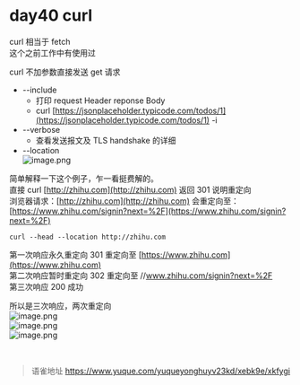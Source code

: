 # day40 curl
curl 相当于 fetch  
这个之前工作中有使用过

curl 不加参数直接发送 get 请求

- --include
  - 打印 request Header reponse Body
  - curl [https://jsonplaceholder.typicode.com/todos/1](https://jsonplaceholder.typicode.com/todos/1) -i
- --verbose
  - 查看发送报文及 TLS handshake 的详细
- --location  
  ![image.png](https://cdn.nlark.com/yuque/0/2022/png/1572912/1660814103038-d1440286-5283-4b47-9f7f-f7d1b4be4674.png#averageHue=%23f5f6f7&clientId=u59edfac5-23a1-4&from=paste&height=143&id=uf9a0c889&name=image.png&originHeight=286&originWidth=815&originalType=binary&ratio=1&rotation=0&showTitle=false&size=33363&status=done&style=none&taskId=ua83aaba4-7b83-42fa-ad10-88dd4c16ec3&title=&width=407.5)

简单解释一下这个例子，乍一看挺费解的。  
直接 curl [http://zhihu.com](http://zhihu.com) 返回 301 说明重定向  
 浏览器请求：[http://zhihu.com](http://zhihu.com) 会重定向至：[https://www.zhihu.com/signin?next=%2F](https://www.zhihu.com/signin?next=%2F)

    curl --head --location http://zhihu.com

第一次响应永久重定向 301 重定向至 [https://www.zhihu.com](https://www.zhihu.com)  
 第二次响应暂时重定向 302 重定向至 //www.zhihu.com/signin?next=%2F  
 第三次响应 200 成功

所以是三次响应，两次重定向  
![image.png](https://cdn.nlark.com/yuque/0/2022/png/1572912/1660813727390-079e7cbe-1193-4881-a66a-4bcf8ad8e2aa.png#averageHue=%23120d0d&clientId=u59edfac5-23a1-4&from=paste&height=241&id=u72ab6cb3&name=image.png&originHeight=482&originWidth=1156&originalType=binary&ratio=1&rotation=0&showTitle=false&size=106124&status=done&style=none&taskId=uea31303d-7b6c-4f2e-b939-c572dd0d67d&title=&width=578)  
 ![image.png](https://cdn.nlark.com/yuque/0/2022/png/1572912/1660813926099-0e73fb01-36f6-464d-932a-7eb54df74d39.png#averageHue=%23131212&clientId=u59edfac5-23a1-4&from=paste&height=763&id=ue6f94ad9&name=image.png&originHeight=1526&originWidth=2634&originalType=binary&ratio=1&rotation=0&showTitle=false&size=696049&status=done&style=none&taskId=uf58dc0fc-6eb0-4761-b699-4512b0bfa1b&title=&width=1317)  
![image.png](https://cdn.nlark.com/yuque/0/2022/png/1572912/1660814040077-d3e6e28d-2bb9-4f27-a04a-0f06375ffccd.png#averageHue=%23121111&clientId=u59edfac5-23a1-4&from=paste&height=246&id=udb0f2c03&name=image.png&originHeight=492&originWidth=1610&originalType=binary&ratio=1&rotation=0&showTitle=false&size=152504&status=done&style=none&taskId=ufa123b54-f35f-400f-8d67-ff8d7b4a4c3&title=&width=805)

<br>
  
> 语雀地址 https://www.yuque.com/yuqueyonghuyv23kd/xebk9e/xkfygi